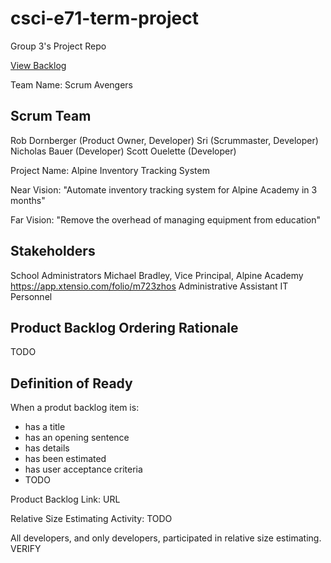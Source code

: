 # csci-e71-term-project
Group 3's Project Repo

[View Backlog](https://github.com/scottx611x/csci-e71-term-project/projects/1)

Team Name: Scrum Avengers

Scrum Team
----------
Rob Dornberger (Product Owner, Developer)
Sri  (Scrummaster, Developer)
Nicholas Bauer (Developer)
Scott Ouelette (Developer)

Project Name: Alpine Inventory Tracking System

Near Vision: "Automate inventory tracking system for Alpine Academy in 3 months"

Far Vision: "Remove the overhead of managing equipment from education"

Stakeholders
------------
School Administrators
    Michael Bradley, Vice Principal, Alpine Academy
    https://app.xtensio.com/folio/m723zhos
Administrative Assistant
IT Personnel

Product Backlog Ordering Rationale
----------------------------------
TODO

Definition of Ready
-------------------
When a produt backlog item is:
 * has a title
 * has an opening sentence
 * has details
 * has been estimated
 * has user acceptance criteria
 * TODO
 
 Product Backlog Link: URL
 
 Relative Size Estimating Activity: TODO
 
 All developers, and only developers, participated in relative size estimating. VERIFY
